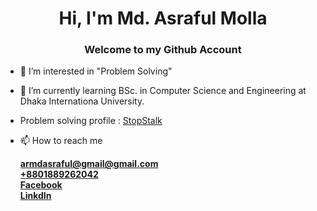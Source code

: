 <h1 align="center">Hi, I'm Md. Asraful Molla</h1>
<h3 align="center">Welcome to my Github Account</h3>

- 👀 I’m interested in "Problem Solving"
- 🌱 I’m currently learning BSc. in Computer Science and Engineering at Dhaka Internationa University.
- Problem solving profile :  <a href="https://www.stopstalk.com/user/profile/mdasrafulmolla">StopStalk</a>

- 📫 How to reach me
  <div><b><a href="armdasraful@gmail.com">armdasraful@gmail@gmail.com</a></b></div>
  <div><b><a href="callme:+8801889262042">+8801889262042</a></b></div>
  <div><b><a href="https://www.facebook.com/arasrafulolla/">Facebook</a></b></div>
  <div><b><a href="https://www.linkedin.com/in/mdasrafulmolla/">LinkdIn</a></b></div>
  

